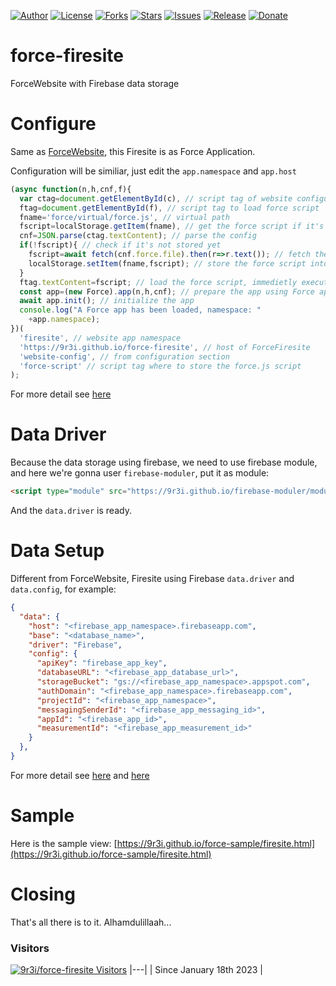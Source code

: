 
[![Author](https://img.shields.io/badge/author-9r3i-lightgrey.svg)](https://github.com/9r3i)
[![License](https://img.shields.io/github/license/9r3i/force-firesite.svg)](https://github.com/9r3i/force-firesite/blob/master/LICENSE)
[![Forks](https://img.shields.io/github/forks/9r3i/force-firesite.svg)](https://github.com/9r3i/force-firesite/network)
[![Stars](https://img.shields.io/github/stars/9r3i/force-firesite.svg)](https://github.com/9r3i/force-firesite/stargazers)
[![Issues](https://img.shields.io/github/issues/9r3i/force-firesite.svg)](https://github.com/9r3i/force-firesite/issues)
[![Release](https://img.shields.io/github/release/9r3i/force-firesite.svg)](https://github.com/9r3i/force-firesite/releases)
[![Donate](https://img.shields.io/badge/donate-paypal-orange.svg)](https://paypal.me/9r3i)



# force-firesite
ForceWebsite with Firebase data storage


# Configure
Same as [ForceWebsite](https://github.com/9r3i/force-website), this Firesite is as Force Application.

Configuration will be similiar, just edit the ```app.namespace``` and ```app.host```
```js
(async function(n,h,cnf,f){
  var ctag=document.getElementById(c), // script tag of website configuration, see configuration section
  ftag=document.getElementById(f), // script tag to load force script
  fname='force/virtual/force.js', // virtual path
  fscript=localStorage.getItem(fname), // get the force script if it's already stored in virtual file
  cnf=JSON.parse(ctag.textContent); // parse the config
  if(!fscript){ // check if it's not stored yet
    fscript=await fetch(cnf.force.file).then(r=>r.text()); // fetch the force.js file
    localStorage.setItem(fname,fscript); // store the force script into virtual file, so next time it won't be loaded anymore
  }
  ftag.textContent=fscript; // load the force script, immedietly executed by the browser
  const app=(new Force).app(n,h,cnf); // prepare the app using Force app instance
  await app.init(); // initialize the app
  console.log("A Force app has been loaded, namespace: "
    +app.namespace);
})(
  'firesite', // website app namespace
  'https://9r3i.github.io/force-firesite', // host of ForceFiresite
  'website-config', // from configuration section
  'force-script' // script tag where to store the force.js script
);
```
For more detail see [here](https://github.com/9r3i/force-website)


# Data Driver
Because the data storage using firebase, we need to use firebase module, and here we're gonna user ```firebase-moduler```, put it as module:
```html
<script type="module" src="https://9r3i.github.io/firebase-moduler/modules/moduler.js"></script>
```
And the ```data.driver``` is ready.


# Data Setup
Different from ForceWebsite, Firesite using Firebase ```data.driver``` and ```data.config```, for example:
```json
{
  "data": {
    "host": "<firebase_app_namespace>.firebaseapp.com",
    "base": "<database_name>",
    "driver": "Firebase",
    "config": {
      "apiKey": "firebase_app_key",
      "databaseURL": "<firebase_app_database_url>",
      "storageBucket": "gs://<firebase_app_namespace>.appspot.com",
      "authDomain": "<firebase_app_namespace>.firebaseapp.com",
      "projectId": "<firebase_app_namespace>",
      "messagingSenderId": "<firebase_app_messaging_id>",
      "appId": "<firebase_app_id>",
      "measurementId": "<firebase_app_measurement_id>"
    }
  },
}
```
For more detail see [here](https://github.com/9r3i/force-website) and [here](https://github.com/9r3i/force-sample)


# Sample
Here is the sample view: 
[https://9r3i.github.io/force-sample/firesite.html](https://9r3i.github.io/force-sample/firesite.html)


# Closing
That's all there is to it. Alhamdulillaah...

### Visitors
[![9r3i/force-firesite Visitors](https://9r3i.web.id/api/views/?user=9r3i-force-firesite&color=51,119,187&register=github.com/9r3i/views/tree/master)](https://github.com/9r3i/wilayah)
|---|
| Since January 18th 2023 |



